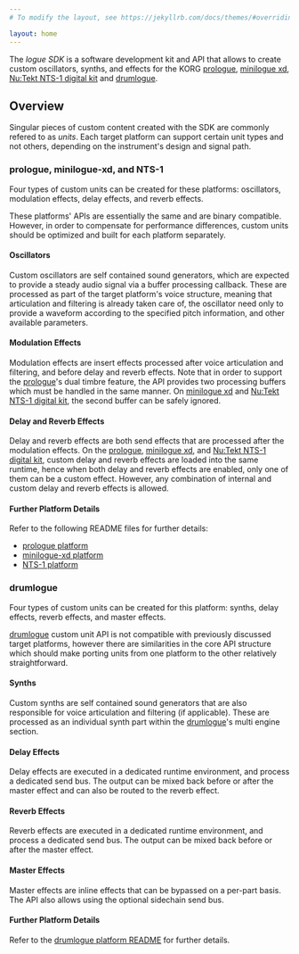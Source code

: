 ```yaml
---
# To modify the layout, see https://jekyllrb.com/docs/themes/#overriding-theme-defaults

layout: home
---
```


The *logue SDK* is a software development kit and API that allows to create custom oscillators, synths, and effects for the KORG [prologue](https://www.korg.com/products/synthesizers/prologue), [minilogue xd](https://www.korg.com/products/synthesizers/minilogue_xd), [Nu:Tekt NTS-1 digital kit](https://www.korg.com/products/dj/nts_1) and [drumlogue](https://www.korg.com/products/drums/drumlogue).

## Overview

Singular pieces of custom content created with the SDK are commonly refered to as *units*. Each target platform can support certain unit types and not others, depending on the instrument's design and signal path.

### prologue, minilogue-xd, and NTS-1

Four types of custom units can be created for these platforms: oscillators, modulation effects, delay effects, and reverb effects. 

These platforms' APIs are essentially the same and are binary compatible. However, in order to compensate for performance differences, custom units should be optimized and built for each platform separately.

#### Oscillators

Custom oscillators are self contained sound generators, which are expected to provide a steady audio signal via a buffer processing callback. These are processed as part of the target platform's voice structure, meaning that articulation and filtering is already taken care of, the oscillator need only to provide a waveform according to the specified pitch information, and other available parameters.

#### Modulation Effects

Modulation effects are insert effects processed after voice articulation and filtering, and before delay and reverb effects. Note that in order to support the [prologue](https://www.korg.com/products/synthesizers/prologue)'s dual timbre feature, the API provides two processing buffers which must be handled in the same manner. On [minilogue xd](https://www.korg.com/products/synthesizers/minilogue_xd) and [Nu:Tekt NTS-1 digital kit](https://www.korg.com/products/dj/nts_1), the second buffer can be safely ignored.

#### Delay and Reverb Effects

Delay and reverb effects are both send effects that are processed after the modulation effects. On the [prologue](https://www.korg.com/products/synthesizers/prologue), [minilogue xd](https://www.korg.com/products/synthesizers/minilogue_xd), and [Nu:Tekt NTS-1 digital kit](https://www.korg.com/products/dj/nts_1), custom delay and reverb effects are loaded into the same runtime, hence when both delay and reverb effects are enabled, only one of them can be a custom effect. However, any combination of internal and custom delay and reverb effects is allowed.

#### Further Platform Details

 Refer to the following README files for further details:
 
 * [prologue platform](https://github.com/korginc/logue-sdk/tree/master/platform/prologue/README.md)
 * [minilogue-xd platform](https://github.com/korginc/logue-sdk/tree/master/platform/minilogue-xd/README.md)
 * [NTS-1 platform](https://github.com/korginc/logue-sdk/tree/master/platform/nutekt-digital/README.md)

### drumlogue

Four types of custom units can be created for this platform: synths, delay effects, reverb effects, and master effects.

[drumlogue](https://www.korg.com/products/drums/drumlogue) custom unit API is not compatible with previously discussed target platforms, however there are similarities in the core API structure which should make porting units from one platform to the other relatively straightforward.

#### Synths

Custom synths are self contained sound generators that are also responsible for voice articulation and filtering (if applicable). These are processed as an individual synth part within the [drumlogue](https://www.korg.com/products/drums/drumlogue)'s multi engine section.

#### Delay Effects

Delay effects are executed in a dedicated runtime environment, and process a dedicated send bus. The output can be mixed back before or after the master effect and can also be routed to the reverb effect.

#### Reverb Effects

Reverb effects are executed in a dedicated runtime environment, and process a dedicated send bus. The output can be mixed back before or after the master effect.

#### Master Effects

Master effects are inline effects that can be bypassed on a per-part basis. The API also allows using the optional sidechain send bus.

#### Further Platform Details

 Refer to the [drumlogue platform README](https://github.com/korginc/logue-sdk/tree/master/platform/drumlogue/README.md) for further details.

